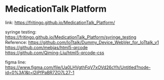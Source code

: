# MedicationTalk Platform


link:
https://fritingo.github.io/MedicationTalk_Platform/

syringe testing:
https://fritingo.github.io/MedicationTalk_Platform/syringe_testing
<br>
Reference:
https://github.com/IoTtalk/Dummy_Device_WebVer_for_IoTtalk_v1
<br>
https://github.com/mebjas/html5-qrcode
<br>
https://github.com/Qiming-Liu/html5-qrcode-css


figma line:
https://www.figma.com/file/Ua0LHVgthFqV7xOVd26cYh/Untitled?node-id=0%3A1&t=l2iPfPaBR7ZO7L27-1